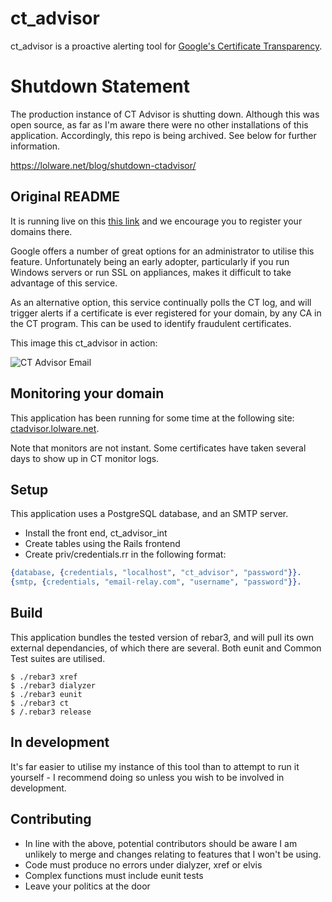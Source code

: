 ct_advisor
==========

ct_advisor is a proactive alerting tool for [Google's Certificate Transparency](https://www.certificate-transparency.org/).

# Shutdown Statement

The production instance of CT Advisor is shutting down. Although this was open source, as far as I'm aware there were no other installations of this application. Accordingly, this repo is being archived. See below for further information.

https://lolware.net/blog/shutdown-ctadvisor/

## Original README

It is running live on this [this link](https://ctadvisor.lolware.net) and we encourage you to register your domains there.

Google offers a number of great options for an administrator to utilise this feature. Unfortunately being an early adopter, particularly if you run Windows servers or run SSL on appliances, makes it difficult to take advantage of this service.

As an alternative option, this service continually polls the CT log, and will trigger alerts if a certificate is ever registered for your domain, by any CA in the CT program. This can be used to identify fraudulent certificates.

This image this ct_advisor in action:

![CT Advisor Email](https://lolware.net/media/images/ct_advisor_email.jpg)


Monitoring your domain
----------------------

This application has been running for some time at the following site: [ctadvisor.lolware.net](https://ctadvisor.lolware.net).

Note that monitors are not instant. Some certificates have taken several days to show up in CT monitor logs.

Setup
-----

This application uses a PostgreSQL database, and an SMTP server.

- Install the front end, ct_advisor_int
- Create tables using the Rails frontend
- Create priv/credentials.rr in the following format:

```erlang
{database, {credentials, "localhost", "ct_advisor", "password"}}.
{smtp, {credentials, "email-relay.com", "username", "password"}}.
```

Build
-----

This application bundles the tested version of rebar3, and will pull its own external dependancies, of which there are several. Both eunit and Common Test suites are utilised.

```shell
$ ./rebar3 xref
$ ./rebar3 dialyzer
$ ./rebar3 eunit
$ ./rebar3 ct
$ /.rebar3 release
```

In development
--------------
It's far easier to utilise my instance of this tool than to attempt to run it yourself - I recommend doing so unless you wish to be involved in development.


Contributing
------------

* In line with the above, potential contributors should be aware I am unlikely to merge and changes relating to features that I won't be using.
* Code must produce no errors under dialyzer, xref or elvis
* Complex functions must include eunit tests
* Leave your politics at the door

